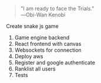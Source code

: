 > "I am ready to face the Trials." <br/>
> ―Obi-Wan Kenobi

Create snake js game
1. Game engine backend
2. React frontend with canvas
3. Websockets for connection
4. Deploy aws
5. Register and google authenticate
6. Ranklist all users
7. Tests
